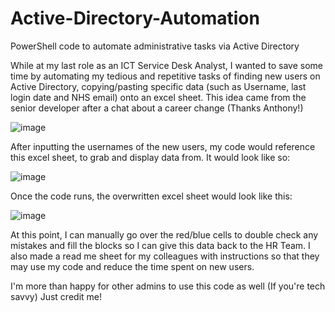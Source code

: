 # Active-Directory-Automation
PowerShell code to automate administrative tasks via Active Directory

While at my last role as an ICT Service Desk Analyst, I wanted to save some time by automating my tedious and repetitive tasks of finding new users on Active Directory, copying/pasting specific data (such as Username, last login date and NHS email) onto an excel sheet. This idea came from the senior developer after a chat about a career change (Thanks Anthony!)

![image](https://user-images.githubusercontent.com/67023385/136234569-a7ef53bb-c1c3-4e30-9ad9-55a06397add9.png)

After inputting the usernames of the new users, my code would reference this excel sheet, to grab and display data from. It would look like so:

![image](https://user-images.githubusercontent.com/67023385/136237056-1aeacc1f-c0f8-4904-b61f-15ecad77345c.png)

Once the code runs, the overwritten excel sheet would look like this:

![image](https://user-images.githubusercontent.com/67023385/136239085-71814e73-300f-458a-ae53-21dbd6ac9403.png)

At this point, I can manually go over the red/blue cells to double check any mistakes and fill the blocks so I can give this data back to the HR Team.
I also made a read me sheet for my colleagues with instructions so that they may use my code and reduce the time spent on new users.

I'm more than happy for other admins to use this code as well (If you're tech savvy) Just credit me!

